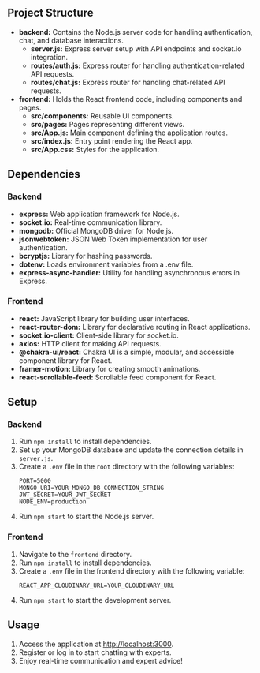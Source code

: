 

## Project Structure
- **backend:** Contains the Node.js server code for handling authentication, chat, and database interactions.
  - **server.js:** Express server setup with API endpoints and socket.io integration.
  - **routes/auth.js:** Express router for handling authentication-related API requests.
  - **routes/chat.js:** Express router for handling chat-related API requests.
- **frontend:** Holds the React frontend code, including components and pages.
  - **src/components:** Reusable UI components.
  - **src/pages:** Pages representing different views.
  - **src/App.js:** Main component defining the application routes.
  - **src/index.js:** Entry point rendering the React app.
  - **src/App.css:** Styles for the application.

## Dependencies

### Backend
- **express:** Web application framework for Node.js.
- **socket.io:** Real-time communication library.
- **mongodb:** Official MongoDB driver for Node.js.
- **jsonwebtoken:** JSON Web Token implementation for user authentication.
- **bcryptjs:** Library for hashing passwords.
- **dotenv:** Loads environment variables from a .env file.
- **express-async-handler:** Utility for handling asynchronous errors in Express.

### Frontend
- **react:** JavaScript library for building user interfaces.
- **react-router-dom:** Library for declarative routing in React applications.
- **socket.io-client:** Client-side library for socket.io.
- **axios:** HTTP client for making API requests.
- **@chakra-ui/react:** Chakra UI is a simple, modular, and accessible component library for React.
- **framer-motion:** Library for creating smooth animations.
- **react-scrollable-feed:** Scrollable feed component for React.

## Setup

### Backend
1. Run `npm install` to install dependencies.
2. Set up your MongoDB database and update the connection details in `server.js`.
3. Create a `.env` file in the `root` directory with the following variables:
   ```env
   PORT=5000
   MONGO_URI=YOUR_MONGO_DB_CONNECTION_STRING
   JWT_SECRET=YOUR_JWT_SECRET
   NODE_ENV=production
4. Run `npm start` to start the Node.js server.

### Frontend
1. Navigate to the `frontend` directory.
2. Run `npm install` to install dependencies.
3. Create a `.env` file in the frontend directory with the following variable:
    ```env
   REACT_APP_CLOUDINARY_URL=YOUR_CLOUDINARY_URL
4. Run `npm start` to start the development server.

## Usage
1. Access the application at [http://localhost:3000](http://localhost:3000).
2. Register or log in to start chatting with experts.
3. Enjoy real-time communication and expert advice!


